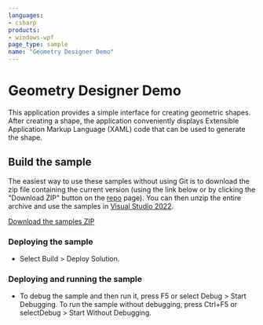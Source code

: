 ```yaml
---
languages:
- csharp
products:
- windows-wpf
page_type: sample
name: "Geometry Designer Demo"
---
```

# Geometry Designer Demo
This application provides a simple interface for creating geometric shapes. After creating a shape, the application conveniently displays Extensible Application Markup Language (XAML) code that can be used to generate the shape.

## Build the sample
The easiest way to use these samples without using Git is to download the zip file containing the current version (using the link below or by clicking the "Download ZIP" button on the [repo](https://github.com/microsoft/WPF-Samples?tab=readme-ov-file) page). You can then unzip the entire archive and use the samples in [Visual Studio 2022](https://www.visualstudio.com/wpf-vs).

[Download the samples ZIP](../../../../archive/main.zip)

### Deploying the sample
- Select Build > Deploy Solution. 

### Deploying and running the sample
- To debug the sample and then run it, press F5 or select Debug >  Start Debugging. To run the sample without debugging, press Ctrl+F5 or selectDebug > Start Without Debugging. 


